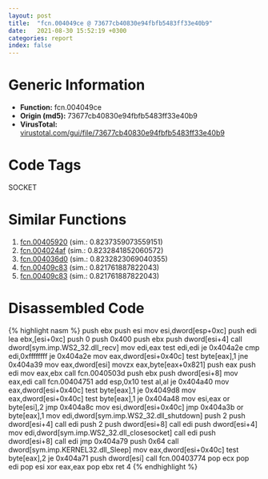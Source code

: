 ```yaml
---
layout: post
title:  "fcn.004049ce @ 73677cb40830e94fbfb5483ff33e40b9"
date:   2021-08-30 15:52:19 +0300
categories: report
index: false
---
```


# Generic Information
- **Function:** fcn.004049ce
- **Origin (md5):** 73677cb40830e94fbfb5483ff33e40b9
- **VirusTotal:** [virustotal.com/gui/file/73677cb40830e94fbfb5483ff33e40b9][virustotal_ref]

# Code Tags
<span class="tag" id="SOCKET">SOCKET</span>


# Similar Functions

1. [fcn.00405920][similar_1_ref] (sim.: 0.8237359073559151)
2. [fcn.004024af][similar_2_ref] (sim.: 0.8232841852060572)
3. [fcn.004036d0][similar_3_ref] (sim.: 0.8232823069040355)
4. [fcn.00409c83][similar_4_ref] (sim.: 0.821761887822043)
5. [fcn.00409c83][similar_5_ref] (sim.: 0.821761887822043)


# Disassembled Code

{% highlight nasm %}
push ebx
push esi
mov esi,dword[esp+0xc]
push edi
lea ebx,[esi+0xc]
push 0
push 0x400
push ebx
push dword[esi+4]
call dword[sym.imp.WS2_32.dll_recv]
mov edi,eax
test edi,edi
je 0x404a2e
cmp edi,0xffffffff
je 0x404a2e
mov eax,dword[esi+0x40c]
test byte[eax],1
jne 0x404a39
mov eax,dword[esi]
movzx eax,byte[eax+0x821]
push eax
push edi
mov eax,ebx
call fcn.0040503d
push ebx
push dword[esi+8]
mov eax,edi
call fcn.00404751
add esp,0x10
test al,al
je 0x404a40
mov eax,dword[esi+0x40c]
test byte[eax],1
je 0x4049d8
mov eax,dword[esi+0x40c]
test byte[eax],1
je 0x404a48
mov esi,eax
or byte[esi],2
jmp 0x404a8c
mov esi,dword[esi+0x40c]
jmp 0x404a3b
or byte[eax],1
mov edi,dword[sym.imp.WS2_32.dll_shutdown]
push 2
push dword[esi+4]
call edi
push 2
push dword[esi+8]
call edi
push dword[esi+4]
mov edi,dword[sym.imp.WS2_32.dll_closesocket]
call edi
push dword[esi+8]
call edi
jmp 0x404a79
push 0x64
call dword[sym.imp.KERNEL32.dll_Sleep]
mov eax,dword[esi+0x40c]
test byte[eax],2
je 0x404a71
push dword[esi]
call fcn.00403774
pop ecx
pop edi
pop esi
xor eax,eax
pop ebx
ret 4
{% endhighlight %}


[similar_1_ref]: /report/fcn.00405920@4c2db4ba96e80258daff665d7d7a016a
[similar_2_ref]: /report/fcn.004024af@5f763449465a14d1cdb5ea67e2f984d0
[similar_3_ref]: /report/fcn.004036d0@591592f0b79217fc95d61f8c4f595f30
[similar_4_ref]: /report/fcn.00409c83@6f11dca39a331a6e158b2810d4d8234f
[similar_5_ref]: /report/fcn.00409c83@fbf34fa6d7da2b8e1de5133a8ca34847
[virustotal_ref]: https://www.virustotal.com/gui/file/73677cb40830e94fbfb5483ff33e40b9